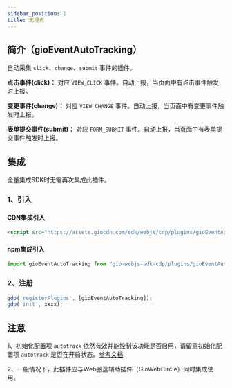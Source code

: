 ```yaml
---
sidebar_position: 1
title: 无埋点
---
```


## 简介（gioEventAutoTracking）

自动采集 `click`、`change`、`submit` 事件的插件。

**点击事件(click)：** 对应 `VIEW_CLICK` 事件。自动上报，当页面中有点击事件触发时上报。

**变更事件(change)：** 对应 `VIEW_CHANGE` 事件。自动上报，当页面中有变更事件触发时上报。

**表单提交事件(submit)：** 对应 `FORM_SUBMIT` 事件。自动上报，当页面中有表单提交事件触发时上报。

## 集成

全量集成SDK时无需再次集成此插件。

### 1、引入

#### CDN集成引入

```html
<script src="https://assets.giocdn.com/sdk/webjs/cdp/plugins/gioEventAutoTracking.js"></script>
```

#### npm集成引入

```js
import gioEventAutoTracking from "gio-webjs-sdk-cdp/plugins/gioEventAutoTracking"
```

### 2、注册

```js
gdp('registerPlugins', [gioEventAutoTracking]);
gdp('init', xxxx);
```

## 注意

1、初始化配置项 `autotrack` 依然有效并能控制该功能是否启用，请留意初始化配置项 `autotrack` 是否在开启状态。[参考文档](/docs/webjs/3.8/initSettings#autotrack)

2、一般情况下，此插件应与Web圈选辅助插件（GioWebCircle）同时集成使用。
